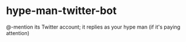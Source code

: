 # hype-man-twitter-bot
@-mention its Twitter account; it replies as your hype man (if it's paying attention)
